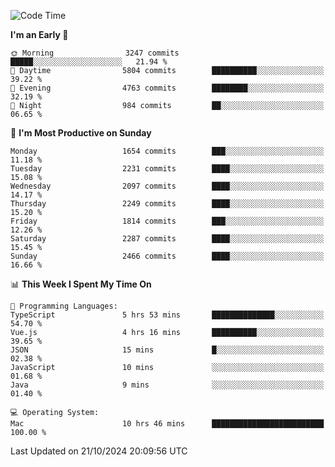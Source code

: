 <!--START_SECTION:waka-->
![Code Time](http://img.shields.io/badge/Code%20Time-4%2C453%20hrs%2051%20mins-blue)

**I'm an Early 🐤** 

```text
🌞 Morning                3247 commits        █████░░░░░░░░░░░░░░░░░░░░   21.94 % 
🌆 Daytime                5804 commits        ██████████░░░░░░░░░░░░░░░   39.22 % 
🌃 Evening                4763 commits        ████████░░░░░░░░░░░░░░░░░   32.19 % 
🌙 Night                  984 commits         ██░░░░░░░░░░░░░░░░░░░░░░░   06.65 % 
```
📅 **I'm Most Productive on Sunday** 

```text
Monday                   1654 commits        ███░░░░░░░░░░░░░░░░░░░░░░   11.18 % 
Tuesday                  2231 commits        ████░░░░░░░░░░░░░░░░░░░░░   15.08 % 
Wednesday                2097 commits        ████░░░░░░░░░░░░░░░░░░░░░   14.17 % 
Thursday                 2249 commits        ████░░░░░░░░░░░░░░░░░░░░░   15.20 % 
Friday                   1814 commits        ███░░░░░░░░░░░░░░░░░░░░░░   12.26 % 
Saturday                 2287 commits        ████░░░░░░░░░░░░░░░░░░░░░   15.45 % 
Sunday                   2466 commits        ████░░░░░░░░░░░░░░░░░░░░░   16.66 % 
```


📊 **This Week I Spent My Time On** 

```text
💬 Programming Languages: 
TypeScript               5 hrs 53 mins       ██████████████░░░░░░░░░░░   54.70 % 
Vue.js                   4 hrs 16 mins       ██████████░░░░░░░░░░░░░░░   39.65 % 
JSON                     15 mins             █░░░░░░░░░░░░░░░░░░░░░░░░   02.38 % 
JavaScript               10 mins             ░░░░░░░░░░░░░░░░░░░░░░░░░   01.68 % 
Java                     9 mins              ░░░░░░░░░░░░░░░░░░░░░░░░░   01.40 % 

💻 Operating System: 
Mac                      10 hrs 46 mins      █████████████████████████   100.00 % 
```


 Last Updated on 21/10/2024 20:09:56 UTC
<!--END_SECTION:waka-->
